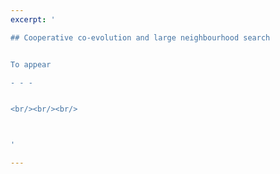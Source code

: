 ```yaml
---
excerpt: '

## Cooperative co-evolution and large neighbourhood search 


To appear

- - -


<br/><br/><br/>



'

---
```

